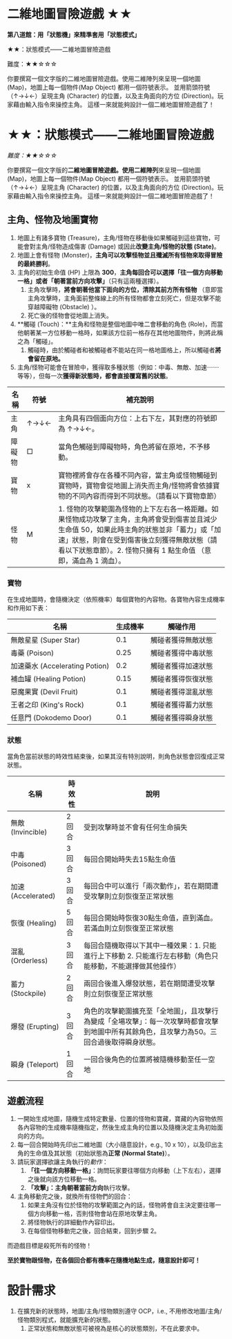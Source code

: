 # **二維地圖冒險遊戲 ★★**

**第八道館：用「狀態機」來精準套用「狀態模式」**

★★：狀態模式——二維地圖冒險遊戲

難度：★★☆☆☆

你要撰寫一個文字版的二維地圖冒險遊戲。使用二維陣列來呈現一個地圖 (Map)，地圖上每一個物件(Map Object) 都用一個符號表示。 並用箭頭符號（↑→↓←）呈現主角 (Character) 的位置，以及主角面向的方位 (Direction)。玩家藉由輸入指令來操控主角。 這樣一來就能夠設計一個二維地圖冒險遊戲了！

# **★★：狀態模式——二維地圖冒險遊戲**

*難度：★★☆☆☆*

你要撰寫一個文字版的**二維地圖冒險遊戲。**使用**二維陣列**來呈現一個地圖 (Map)，地圖上每一個物件(Map Object) 都用一個符號表示。 並用箭頭符號（↑→↓←）呈現主角 (Character) 的位置，以及主角面向的方位 (Direction)。玩家藉由輸入指令來操控主角。 這樣一來就能夠設計一個二維地圖冒險遊戲了！

## **主角、怪物及地圖寶物**

1. 地圖上有諸多寶物 (Treasure)，主角/怪物在移動後如果觸碰到這些寶物，可能會對主角/怪物造成傷害 (Damage) 或因此**改變主角/怪物的狀態 (State)**。
2. 地圖上會有怪物 (Monster)，**主角可以攻擊怪物並且殲滅所有怪物來取得冒險的最終勝利**。
3. 主角的初始生命值 (HP) 上限為 **300**，**主角每回合可以選擇「往一個方向移動一格」或者「朝著當前方向攻擊」**（只有這兩種選擇）。
    1. 主角攻擊時，**將會朝著他當下面向的方位，清除其前方所有怪物** （意即當主角攻擊時，主角面前整條線上的所有怪物都會立刻死亡，但是攻擊不能穿越障礙物 (Obstacle) ）。
    2. 死亡後的怪物會從地圖上消失。
4. **觸碰 (Touch)：**主角和怪物是整個地圖中唯二會移動的角色 (Role)，而當他朝著某一方位移動一格時，如果該方位前一格存在其他地圖物件，則將此稱之為「觸碰」。
    1. 觸碰時，由於觸碰者和被觸碰者不能站在同一格地圖格上，所以觸碰者**將會留在原地。**
5. 主角/怪物可能會在冒險中，獲得取多種狀態（例如：中毒、無敵、加速⋯⋯等等），但每一次**獲得新狀態時，都會直接覆寫舊的狀態**。

| **名稱** | **符號** | **補充說明** |
| --- | --- | --- |
| 主角 | ↑→↓← | 主角具有四個面向方位：上右下左，其對應的符號即為 ↑→↓←。 |
| 障礙物 | □ | 當角色觸碰到障礙物時，角色將留在原地，不予移動。 |
| 寶物 | x | 寶物裡將會存在各種不同內容，當主角或怪物觸碰到寶物時，寶物會從地圖上消失而主角/怪物將會依據寶物的不同內容而得到不同狀態。（請看以下寶物章節） |
| 怪物 | M | 1. 怪物的攻擊範圍為怪物的上下左右各一格距離。如果怪物成功攻擊了主角，主角將會受到傷害並且減少生命值 50，如果此時主角的狀態並非「蓄力」或「加速」狀態，則會在受到傷害後立刻獲得無敵狀態（請看以下狀態章節）。2. 怪物只擁有 1 點生命值 （意即，滿血為 1 滴血）。 |

### **寶物**

在生成地圖時，會隨機決定（依照機率）每個寶物的內容物。各寶物內容生成機率和作用如下表：

| **名稱** | **生成機率** | **觸碰作用** |
| --- | --- | --- |
| 無敵星星 (Super Star) | 0.1 | 觸碰者獲得無敵狀態 |
| 毒藥 (Poison) | 0.25 | 觸碰者獲得中毒狀態 |
| 加速藥水 (Accelerating Potion) | 0.2 | 觸碰者獲得加速狀態 |
| 補血罐 (Healing Potion) | 0.15 | 觸碰者獲得恢復狀態 |
| 惡魔果實 (Devil Fruit) | 0.1 | 觸碰者獲得混亂狀態 |
| 王者之印 (King's Rock) | 0.1 | 觸碰者獲得蓄力狀態 |
| 任意門 (Dokodemo Door) | 0.1 | 觸碰者獲得瞬身狀態 |

### **狀態**

當角色當前狀態的時效性結束後，如果其沒有特別說明，則角色狀態會回復成正常狀態。

| **名稱** | **時效性** | **說明** |
| --- | --- | --- |
| 無敵 (Invincible) | 2回合 | 受到攻擊時並不會有任何生命損失 |
| 中毒 (Poisoned) | 3回合 | 每回合開始時失去15點生命值 |
| 加速 (Accelerated) | 3回合 | 每回合中可以進行「兩次動作」，若在期間遭受攻擊則立刻恢復至正常狀態 |
| 恢復 (Healing) | 5回合 | 每回合開始時恢復30點生命值，直到滿血。若滿血則立刻恢復至正常狀態 |
| 混亂 (Orderless) | 3回合 | 每回合隨機取得以下其中一種效果：1. 只能進行上下移動 2. 只能進行左右移動（角色只能移動，不能選擇做其他操作） |
| 蓄力 (Stockpile) | 2回合 | 兩回合後進入爆發狀態，若在期間遭受攻擊則立刻恢復至正常狀態 |
| 爆發 (Erupting) | 3回合 | 角色的攻擊範圍擴充至「全地圖」，且攻擊行為變成「全場攻擊」：每一次攻擊時都會攻擊到地圖中所有其餘角色，且攻擊力為50。三回合過後取得瞬身狀態。 |
| 瞬身 (Teleport) | 1回合 | 一回合後角色的位置將被隨機移動至任一空地 |

## **遊戲流程**

1. 一開始生成地圖，隨機生成特定數量、位置的怪物和寶藏，寶藏的內容物依照各內容物的生成機率隨機指定，然後生成主角的位置以及隨機決定主角初始面向的方向。
2. 每一回合開始時先印出二維地圖（大小隨意設計，e.g., 10 x 10），以及印出主角的生命值及其狀態（初始狀態為**正常 (Normal State)**）。
3. 請玩家選擇欲讓主角執行的*動作*：
    1. **「往一個方向移動一格」**：詢問玩家要往哪個方向移動（上下左右），選擇之後就向該方位移動一格。
    2. **「攻擊」：**主角**朝著當前方向**執行攻擊。
4. 主角移動完之後，就換所有怪物們的回合：
    1. 如果主角沒有位於怪物的攻擊範圍之內的話，怪物將會自主決定要往哪一個方向移動一格，否則怪物會站在原地攻擊主角。
    2. 將怪物執行的詳細動作內容印出。
    3. 在每個怪物移動完之後，回合結束，回到步驟 2。

而遊戲目標是殺死所有的怪物！

**至於寶物跟怪物，在各個回合都有機率在隨機地點生成，隨意設計即可！**

# **設計需求**

1. 在擴充新的狀態時，地圖/主角/怪物類別遵守 OCP，i.e., 不用修改地圖/主角/怪物類別程式，就能擴充新的狀態。
    1. 正常狀態和無敵狀態可被視為是核心的狀態類別，不在此要求中。